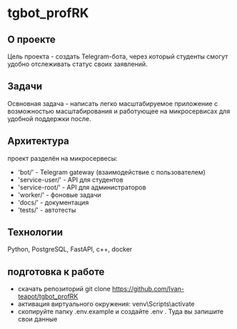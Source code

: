 # tgbot_profRK

## О проекте 
Цель проекта - создать Telegram-бота, через который студенты смогут удобно отслеживать статус своих заявлений.

## Задачи   
Освновная задача - написать легко масштабируемое приложение с возможностью масштабирования и работующее на микросервисах для удобной поддержки после.    

## Архитектура 
проект разделён на микросервесы:
- 'bot/' - Telegram gateway (взаимодействие с пользователем)
- 'service-user/' - API для студентов
- 'service-root/' - API для администраторов 
- 'worker/' - фоновые задачи
- 'docs/' - документация
- 'tests/' - автотесты

## Технологии 
Python, PostgreSQL, FastAPI, c++, docker

## подготовка к работе
- скачать репозиторий git clone https://github.com/Ivan-teapot/tgbot_profRK
- активация виртуального окружения: venv\Scripts\activate
- скопируйте папку .env.example и создайте .env . Туда вы запишите свои данные